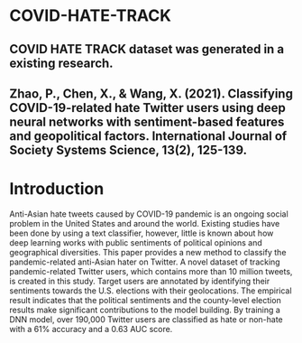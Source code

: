 # COVID-HATE-TRACK
## COVID HATE TRACK dataset was generated in a existing research.
## Zhao, P., Chen, X., & Wang, X. (2021). Classifying COVID-19-related hate Twitter users using deep neural networks with sentiment-based features and geopolitical factors. International Journal of Society Systems Science, 13(2), 125-139.

# Introduction
Anti-Asian hate tweets caused by COVID-19 pandemic is an ongoing social problem in the United States and around the world. Existing studies have been done by using a text classifier, however, little is known about how deep learning works with public sentiments of political opinions and geographical diversities. This paper provides a new method to classify the pandemic-related anti-Asian hater on Twitter. A novel dataset of tracking pandemic-related Twitter users, which contains more than 10 million tweets, is created in this study. Target users are annotated by identifying their sentiments towards the U.S. elections with their geolocations. The empirical result indicates that the political sentiments and the county-level election results make significant contributions to the model building. By training a DNN model, over 190,000 Twitter users are classified as hate or non-hate with a 61% accuracy and a 0.63 AUC score.
